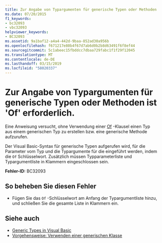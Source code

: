 ```yaml
---
title: Zur Angabe von Typargumenten für generische Typen oder Methoden ist 'Of' erforderlich.
ms.date: 07/20/2015
f1_keywords:
- bc32093
- vbc32093
helpviewer_keywords:
- BC32093
ms.assetid: 9a1baf12-a4a4-442d-9baa-852ad30a956b
ms.openlocfilehash: f671217e80b4f67d7ab6d0b2b8d63491f6f8ef44
ms.sourcegitcommit: 5c1abeec15fbddcc7dbaa729fabc1f1f29f12045
ms.translationtype: MT
ms.contentlocale: de-DE
ms.lasthandoff: 03/15/2019
ms.locfileid: "58020337"
---
```

# <a name="of-required-when-specifying-type-arguments-for-a-generic-type-or-method"></a>Zur Angabe von Typargumenten für generische Typen oder Methoden ist 'Of' erforderlich.
Eine Anweisung versucht, ohne Verwendung einer [Of](../../visual-basic/language-reference/statements/of-clause.md) -Klausel einen Typ aus einem generischen Typ zu erstellen bzw. eine generische Methode aufzurufen.  
  
 Der Visual Basic-Syntax für generische Typen aufgerufen wird, für die Parameter vom Typ und die Typargumente für die eingeführt werden, indem die `Of` Schlüsselwort. Zusätzlich müssen Typparameterliste und Typargumentliste in Klammern eingeschlossen sein.  
  
 **Fehler-ID:** BC32093  
  
## <a name="to-correct-this-error"></a>So beheben Sie diesen Fehler  
  
-   Fügen Sie das `Of` -Schlüsselwort am Anfang der Typargumentliste hinzu, und schließen Sie die gesamte Liste in Klammern ein.  
  
## <a name="see-also"></a>Siehe auch

- [Generic Types in Visual Basic](../../visual-basic/programming-guide/language-features/data-types/generic-types.md)
- [Vorgehensweise: Verwenden einer generischen Klasse](../../visual-basic/programming-guide/language-features/data-types/how-to-use-a-generic-class.md)

